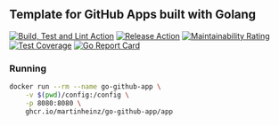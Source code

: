 ## Template for GitHub Apps built with Golang

[![Build, Test and Lint Action](https://github.com/MartinHeinz/go-github-app/workflows/Build,%20Test,%20Lint/badge.svg)](https://github.com/MartinHeinz/go-github-app/workflows/Build,%20Test,%20Lint/badge.svg)
[![Release Action](https://github.com/MartinHeinz/go-github-app/workflows/Release/badge.svg)](https://github.com/https://github.com/MartinHeinz/go-github-app/workflows/Release/badge.svg)
[![Maintainability Rating](https://sonarcloud.io/api/project_badges/measure?project=MartinHeinz_go-github-app&metric=sqale_rating)](https://sonarcloud.io/dashboard?id=MartinHeinz_go-github-app)
[![Test Coverage](https://api.codeclimate.com/v1/badges/ec7ebefe63609984cb5c/test_coverage)](https://codeclimate.com/github/MartinHeinz/go-github-app/test_coverage)
[![Go Report Card](https://goreportcard.com/badge/github.com/MartinHeinz/go-github-app)](https://goreportcard.com/report/github.com/MartinHeinz/go-github-app)

### Running

```bash
docker run --rm --name go-github-app \
    -v $(pwd)/config:/config \
    -p 8080:8080 \
    ghcr.io/martinheinz/go-github-app/app
```